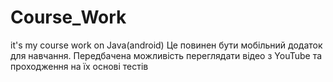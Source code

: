 # Course_Work
it's my course work on Java(android)
Це повинен бути мобільний додаток для навчання. 
Передбачена можливість переглядати відео з YouTube та проходження на їх основі тестів
